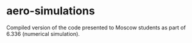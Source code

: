 aero-simulations
================

Compiled version of the code presented to Moscow students as part of 6.336 (numerical simulation).
